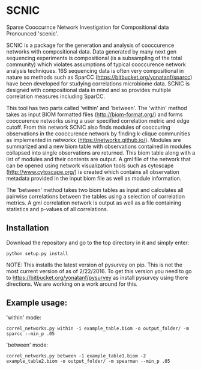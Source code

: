 # SCNIC
Sparse Cooccurnce Network Investigation for Compositional data
Pronounced 'scenic'.

SCNIC is a package for the generation and analysis of cooccurence networks with compositional data. Data generated by
many next gen sequencing experiments is compositional (is a subsampling of the total community) which violates
assumptions of typical cooccurence network analysis techniques. 16S sequencing data is often very compositional in
nature so methods such as SparCC (https://bitbucket.org/yonatanf/sparcc) have been developed for studying correlations
microbiome data. SCNIC is designed with compositional data in mind and so provides multiple correlation measures
including SparCC.

This tool has two parts called 'within' and 'between'. The 'within' method takes as input BIOM formatted files
(http://biom-format.org/) and forms cooccurence networks using a user specified correlation metric and edge cutoff. From
this network SCNIC also finds modules of cooccuring observations in the cooccurence network by finding k-clique
communities as implemented in networkx (https://networkx.github.io/). Modules are summarized and a new biom table with
observations contained in modules collapsed into single observations are returned. This biom table along with a list of
modules and their contents are output.  A gml file of the network that can be opened using network visualization tools
such as cytoscape (http://www.cytoscape.org/) is created which contains all observation metadata provided in the input
biom file as well as module information.

The 'between' method takes two biom tables as input and calculates all pairwise correlations between the tables using a
selection of correlation metrics. A gml correlation network is output as well as a file containing statistics and
p-values of all correlations.

## Installation
Download the repository and go to the top directory in it and simply enter:
```
python setup.py install
```
NOTE: This installs the latest version of pysurvey on pip. This is not the most current version of as of 2/22/2016. To
get this version you need to go to https://bitbucket.org/yonatanf/pysurvey as install pysurvey using there directions.
We are working on a work around for this.

## Example usage:

'within' mode:
```
correl_networks.py within -i example_table.biom -o output_folder/ -m sparcc --min_p .05
```

'between' mode:
```
correl_networks.py between -1 example_table1.biom -2 example_table2.biom -o output_folder/ -m spearman --min_p .05
```

